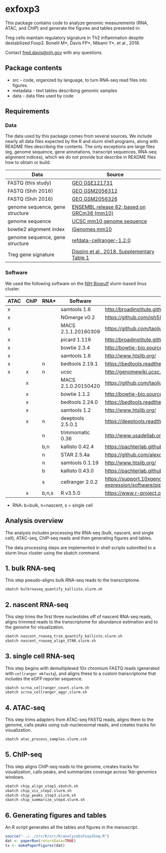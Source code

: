 # exfoxp3

This package contains code to analyze genomic measurements (RNA, ATAC, and ChIP)
and generate the figures and tables presented in:

Treg cells maintain regulatory signature in Th2 inflammation despite
destabilized Foxp3. 
Bonelli M*, Davis FP*, Mikami Y*, et al., 2018. 

Contact fred.davis@nih.gov with any questions.

## Package contents

- src - code, organized by language, to turn RNA-seq read files into figures.
- metadata - text tables describing genomic samples
- data - data files used by code

## Requirements

### Data

The data used by this package comes from several sources. We include nearly all
data files expected by the R and slurm shell programs, along with README files
describing the contents. The only exceptions are large files (eg, genome
sequence, gene annotations, transcript sequences, RNA-seq alignment indices),
which we do not provide but describe in README files how to obtain or build.

| Data                                  | Source                                                                                                                 |
|---------------------------------------|------------------------------------------------------------------------------------------------------------------------|
| FASTQ (this study)                    | [GEO GSE121731](https://www.ncbi.nlm.nih.gov/geo/query/acc.cgi?acc=GSE121731)                                          |
| FASTQ (Shih 2016)                     | [GEO GSM2056312](https://www.ncbi.nlm.nih.gov/geo/query/acc.cgi?acc=GSM2056312)                                        |
| FASTQ (Shih 2016)                     | [GEO GSM2056326](https://www.ncbi.nlm.nih.gov/geo/query/acc.cgi?acc=GSM2056326)                                        |
| genome sequence, gene structure       | [ENSEMBL release 82; based on GRCm38 (mm10)](http://sep2015.archive.ensembl.org/Mus_musculus/Info/Index)               |
| genome sequence                       | [UCSC mm10 genome sequence](ftp://genome-ftp.cse.ucsc.edu/goldenPath/mm10/bigZips/chromFa.tar.gz)                      |
| bowtie2 alignment index               | [iGenomes mm10](ftp://igenome:G3nom3s4u@ussd-ftp.illumina.com/Mus_musculus/UCSC/mm10/Mus_musculus_UCSC_mm10.tar.gz)    |
| genome sequence, gene structure       | [refdata-cellranger-1.2.0](http://cf.10xgenomics.com/supp/cell-exp/refdata-cellranger-mm10-1.2.0.tar.gz)               |
| Treg gene signature                   | [Dispiro et al., 2018. Supplementary Table 1](http://dx.doi.org/10.1126/sciimmunol.aat5861)                            |


### Software

We used the following software on the [NIH Biowulf](https://hpc.nih.gov)
slurm-based linux cluster.

| ATAC | ChIP | RNA* |  Software              |  Source                                                                                                         |
|------|------|------|------------------------|-----------------------------------------------------------------------------------------------------------------|
|  x   |      |      | samtools 1.6           | http://broadinstitute.github.io/picard/                                                                         |
|  x   |      |      | NGmerge v0.2           | https://github.com/jsh58/NGmerge                                                                                |
|  x   |      |      | MACS 2.1.1.20160309    | https://github.com/taoliu/MACS                                                                                  |
|  x   |      |      | picard 1.119           | http://broadinstitute.github.io/picard/                                                                         |
|  x   |      |      | bowtie 2.3.4           | http://bowtie-bio.sourceforge.net/bowtie2/index.shtml                                                           |
|  x   |      |      | samtools 1.6           | http://www.htslib.org/                                                                                          |
|  x   |      |  n   | bedtools 2.19.1        | https://bedtools.readthedocs.io/en/latest/                                                                      |
|  x   |  x   |  n   | ucsc                   | http://genomewiki.ucsc.edu/index.php/Kent_source_utilities                                                      |
|      |  x   |      | MACS 2.1.0.20150420    | https://github.com/taoliu/MACS                                                                                  |
|      |  x   |      | bowtie 1.1.2           | http://bowtie-bio.sourceforge.net/index.shtml                                                                   |
|      |  x   |      | bedtools 2.24.0        | https://bedtools.readthedocs.io/en/latest/                                                                      |
|      |  x   |      | samtools 1.2           | http://www.htslib.org/                                                                                          |
|      |  x   |  n   | deeptools 2.5.0.1      | https://deeptools.readthedocs.io/                                                                               |
|      |      |  n   | trimmomatic 0.36       | http://www.usadellab.org/cms/?page=trimmomatic                                                                  |
|      |      | b,n  | kallisto 0.42.4        | https://pachterlab.github.io/kallisto/                                                                          |
|      |      |  n   | STAR 2.5.4a            | https://github.com/alexdobin/STAR                                                                               |
|      |      |  n   | samtools 0.1.19        | http://www.htslib.org/                                                                                          |
|      |      |  b   | kallisto 0.43.0        | https://pachterlab.github.io/kallisto/                                                                          |
|      |      |  s   | cellranger 2.0.2       | https://support.10xgenomics.com/single-cell-gene-expression/software/pipelines/latest/what-is-cell-ranger       |
|      |  x   | b,n,s| R v3.5.0               | https://www.r-project.org/                                                                                      |

* RNA: b=bulk, n=nascent, s = single cell

## Analysis overview

The analysis includes processing the RNA-seq (bulk, nascent, and single cell),
ATAC-seq, ChIP-seq reads and then generating figures and tables.

The data processing steps are implemented in shell scripts submitted to a slurm
linux cluster using the sbatch command.

## 1. bulk RNA-seq

This step pseudo-aligns bulk RNA-seq reads to the transcriptome.

```sh
sbatch bulkrnaseq_quantify_kallisto.slurm.sh
```

## 2. nascent RNA-seq

This step trims the first three nucleotides off of nascent RNA-seq reads, aligns
trimmed reads to the transcriptome for abundance estimation and to the genome
for visualization.

```sh
sbatch nascent_rnaseq_trim_quantify_kallisto.slurm.sh
sbatch nascent_rnaseq_align_STAR.slurm.sh
```

## 3. single cell RNA-seq

This step begins with demultiplexed 10x chromium FASTQ reads (generated with
`cellranger mkfastq`), and aligns these to a custom transcriptome that includes
the eGFP reporter sequence.

```sh
sbatch scrna_cellranger_count.slurm.sh
sbatch scrna_cellranger_aggr.slurm.sh
```

## 4. ATAC-seq

This step trims adapters from ATAC-seq FASTQ reads, aligns them to the genome,
calls peaks using sub-nucleosomal reads, and creates tracks for visualization.

```sh
sbatch atac_process_samples.slurm.csh
```

## 5. ChIP-seq

This step aligns ChIP-seq reads to the genome, creates tracks for visualization,
calls peaks, and summarizes coverage across 1kb-genomics windows.

```sh
sbatch chip_align_step1.sbatch.sh
sbatch chip_viz_step2.slurm.sh
sbatch chip_peaks_step3.slurm.sh
sbatch chip_summarize_step4.slurm.sh
```

## 6. Generating figures and tables

An R script generates all the tables and figures in the manuscript.

```R
source("../../src/R/src/R/analyzeExFoxp3Seq.R")
dat <- paperRun(returnData=TRUE)
tx <- makePaperFigures(dat)
```
